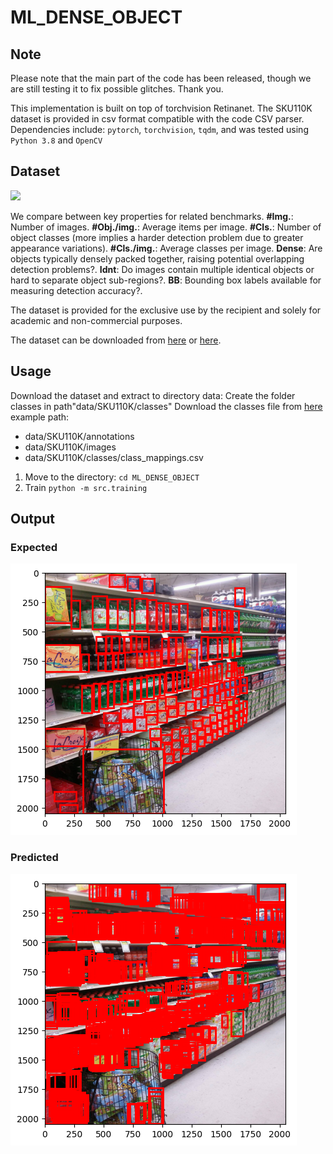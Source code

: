 # ML_DENSE_OBJECT

## Note 
Please note that the main part of the code has been released, though we are still testing it to fix possible glitches. Thank you.

This implementation is built on top of torchvision Retinanet. The SKU110K dataset is provided in csv format compatible with the code CSV parser.
Dependencies include: ```pytorch```, ```torchvision```, ```tqdm```, and was tested  using ```Python 3.8``` and ```OpenCV```

## Dataset

<img src="https://raw.githubusercontent.com/eg4000/SKU110K_CVPR19/master/figures/benchmarks_comparison.jpg" width="750">

We compare between key properties for related benchmarks. **#Img.**: Number of images. **#Obj./img.**: Average items per image. **#Cls.**: Number of object classes (more implies a harder detection problem due to greater appearance variations). **#Cls./img.**: Average classes per image. **Dense**: Are objects typically densely packed together, raising potential overlapping detection problems?. **Idnt**: Do images contain multiple identical objects or hard to separate object sub-regions?. **BB**: Bounding box labels available for measuring detection accuracy?.

The dataset is provided for the exclusive use by the recipient and solely for academic and non-commercial purposes. 

The dataset can be downloaded from <a href="http://trax-geometry.s3.amazonaws.com/cvpr_challenge/SKU110K_fixed.tar.gz"> here</a> or <a href="https://drive.google.com/file/d/1iq93lCdhaPUN0fWbLieMtzfB1850pKwd">here</a>.

## Usage

Download the dataset and extract to directory data:
Create the folder classes in path"data/SKU110K/classes" Download the classes file from <a href="https://drive.google.com/file/d/1hZS3oFVFx-W64cMi4A7MrB4Fx124-Mcg/view?usp=sharing">here</a> 
example path: 
* data/SKU110K/annotations
* data/SKU110K/images
* data/SKU110K/classes/class_mappings.csv

1. Move to the directory: ```cd ML_DENSE_OBJECT```
2. Train ``` python -m src.training ```

## Output 
### Expected 
![alt text](https://raw.githubusercontent.com/DamNT055/ML_DENSE_OBJECT/main/pictures/expected.png "Logo Title Text 1")

### Predicted
![alt text](https://raw.githubusercontent.com/DamNT055/ML_DENSE_OBJECT/main/pictures/output.png "Logo Title Text 1")
